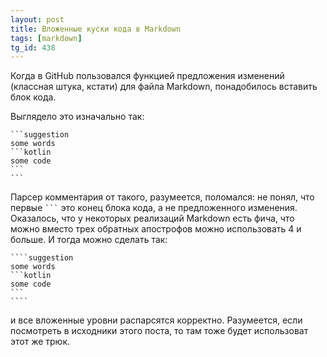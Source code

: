 ```yaml
---
layout: post
title: Вложенные куски кода в Markdown
tags: [markdown]
tg_id: 438
---
```

Когда в GitHub пользовался функцией предложения изменений (классная штука, кстати) для файла Markdown, понадобилось вставить блок кода.

Выглядело это изначально так:
````
```suggestion
some words
```kotlin
some code
```
```
````
Парсер комментария от такого, разумеется, поломался: не понял, что первые ` ``` ` это конец блока кода, а не предложенного изменения. Оказалось, что у некоторых реализаций Markdown есть фича, что можно вместо трех обратных апострофов можно использовать 4 и больше. И тогда можно сделать так:
`````
````suggestion
some words
```kotlin
some code
```
````
`````
и все вложенные уровни распарсятся корректно. Разумеется, если посмотреть в исходники этого поста, то там тоже будет использоват этот же трюк.

